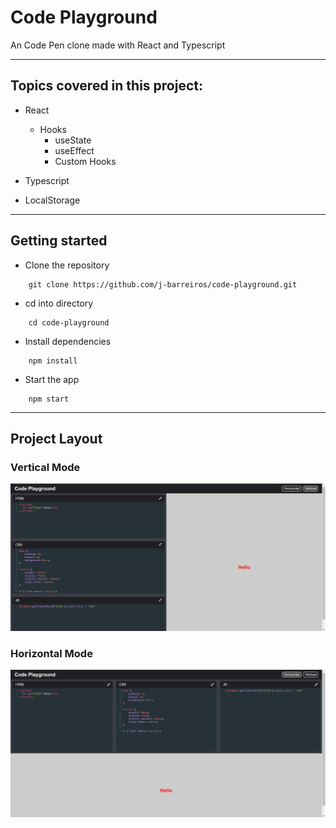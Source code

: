 # Code Playground

An Code Pen clone made with React and Typescript

---

## Topics covered in this project:

- React
    - Hooks
        - useState
        - useEffect
        - Custom Hooks

- Typescript

- LocalStorage

---

## Getting started

- Clone the repository
```
    git clone https://github.com/j-barreiros/code-playground.git
```

- cd into directory
```
    cd code-playground
```

- Install dependencies
```
    npm install
```
- Start the app
```
    npm start
```

---

## Project Layout

### Vertical Mode
![vertical mode](./readme-img/vertical-layout.png)

### Horizontal Mode
![horizontal mode](./readme-img/horizontal-layout.png)